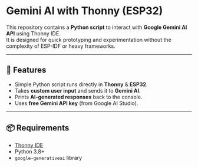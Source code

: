 # Gemini AI with Thonny (ESP32)

This repository contains a **Python script** to interact with **Google Gemini AI API** using Thonny IDE.  
It is designed for quick prototyping and experimentation without the complexity of ESP-IDF or heavy frameworks.

---

## 🚀 Features
- Simple Python script runs directly in **Thonny** & **ESP32**.
- Takes **custom user input** and sends it to **Gemini AI**.
- Prints **AI-generated responses** back to the console.
- Uses **free Gemini API key** (from Google AI Studio).

---

## 📦 Requirements
- [Thonny IDE](https://thonny.org/)  
- Python 3.8+  
- `google-generativeai` library  



